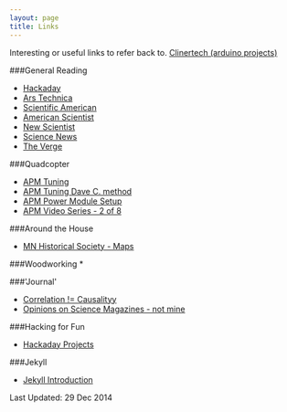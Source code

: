 ```yaml
---
layout: page
title: Links
---
```


Interesting or useful links to refer back to.
[Clinertech (arduino projects)](http://eclipse.clinertech.com/arduino/ardu.html)

###General Reading
* [Hackaday](http://hackaday.com/)
* [Ars Technica](http://arstechnica.com/)
* [Scientific American](http://www.scientificamerican.com/)
* [American Scientist](http://www.americanscientist.org/)
* [New Scientist](http://www.newscientist.com/)
* [Science News](https://www.sciencenews.org/)
* [The Verge](http://www.theverge.com/)


###Quadcopter
* [APM Tuning](http://copter.ardupilot.com/wiki/tuning/)
* [APM Tuning Dave C. method](http://diydrones.com/forum/topics/arducopter-tuning-guide)
* [APM Power Module Setup](http://copter.ardupilot.com/wiki/common-measuring-battery-voltage-and-current-consumption-with-apm/)
* [APM Video Series - 2 of 8](https://www.youtube.com/watch?v=TS4OWAcfAQY)


###Around the House
* [MN Historical Society - Maps](http://collections.mnhs.org/maps/)


###Woodworking
*

###'Journal'
* [Correlation != Causalityy](http://www.americanscientist.org/issues/pub/2015/1/what-everyone-should-know-about-statistical-correlation)
* [Opinions on Science Magazines - not mine](http://boards.straightdope.com/sdmb/showthread.php?t=741276)

###Hacking for Fun
* [Hackaday Projects](http://hackaday.io/projects)


###Jekyll
* [Jekyll Introduction](http://jekyllbootstrap.com/usage/jekyll-quick-start.html)


Last Updated: 29 Dec 2014
